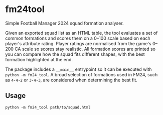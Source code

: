 # fm24tool

Simple Football Manager 2024 squad formation analyser.

Given an exported squad list as an HTML table, the tool evaluates a set of
common formations and scores them on a 0–100 scale based on each player's
attribute rating. Player ratings are normalised from the game's 0–200 CA scale
so scores stay realistic. All formation scores are printed so you can compare
how the squad fits different shapes, with the best formation highlighted at the
end.

The package includes a ``__main__`` entrypoint so it can be executed with
``python -m fm24_tool``. A broad selection of formations used in FM24, such as
``4-4-2`` or ``3-4-3``, are considered when determining the best fit.

## Usage

```
python -m fm24_tool path/to/squad.html
```
